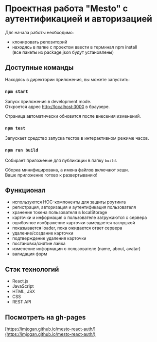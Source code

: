 # Проектная работа "Mesto" с аутентификацией и авторизацией

Для начала работы необходимо:
* клонировать репозиторий
* находясь в папке с проектом ввести в терминал npm install\
(все пакеты из package.json будут установлены)

## Доступные команды

Находясь в директории приложения, вы можете запустить:

### `npm start`

Запуск приложения в development mode.\
Откроется адрес [http://localhost:3000](http://localhost:3000) в браузере.

Страница автоматически обновится после внесения изменений.

### `npm test`

Запускает средство запуска тестов в интерактивном режиме часов.

### `npm run build`

Собирает приложение для публикации в папку `build`.

Сборка минифицирована, а имена файлов включают хеши. \
Ваше приложение готово к развертыванию!

## Функционал

* используются HOC-компоненты для защиты роутинга
* регистрация, авторизация и аутентификация пользователя
* хранение токена пользователя в localStorage
* карточки и информация о пользователе загружаются с сервера
* ошибочное изображение карточки замещается заглушкой
* показывается loader, пока ожидается ответ сервера
* удаление/создание карточки
* подтверждение удаления карточки
* постановка/снятие лайка
* изменение информации о пользователе (name, about, avatar)
* валидация форм

## Стэк технологий

* React.js
* JavaScript
* HTML, JSX
* CSS
* REST API

## Посмотреть на gh-pages

[https://imjogan.github.io/mesto-react-auth/](https://imjogan.github.io/mesto-react-auth/)
